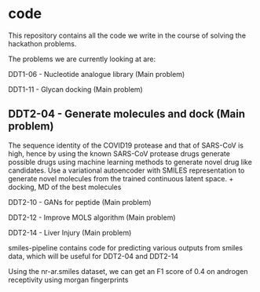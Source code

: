 # code
This repository contains all the code we write in the course of solving the hackathon problems.

The problems we are currently looking at are:

DDT1-06 - Nucleotide analogue library (Main problem)
 
DDT1-11 - Glycan docking (Main problem)
 
## DDT2-04 - Generate molecules and dock (Main problem)

The sequence identity of the COVID19 protease and that of SARS-CoV is high, hence by using the known SARS-CoV protease drugs generate possible drugs using machine learning methods to generate novel drug like candidates. Use a variational autoencoder with SMILES representation to generate novel molecules from the trained continuous latent space. + docking, MD of the best molecules
 
DDT2-10 - GANs for peptide (Main problem)
 
DDT2-12 - Improve MOLS algorithm (Main problem)
 
DDT2-14 - Liver Injury (Main problem)
 
smiles-pipeline contains code for predicting various outputs from smiles data, which will be useful for DDT2-04 and DDT2-14

Using the nr-ar.smiles dataset, we can get an F1 score of 0.4 on androgen receptivity using morgan fingerprints



